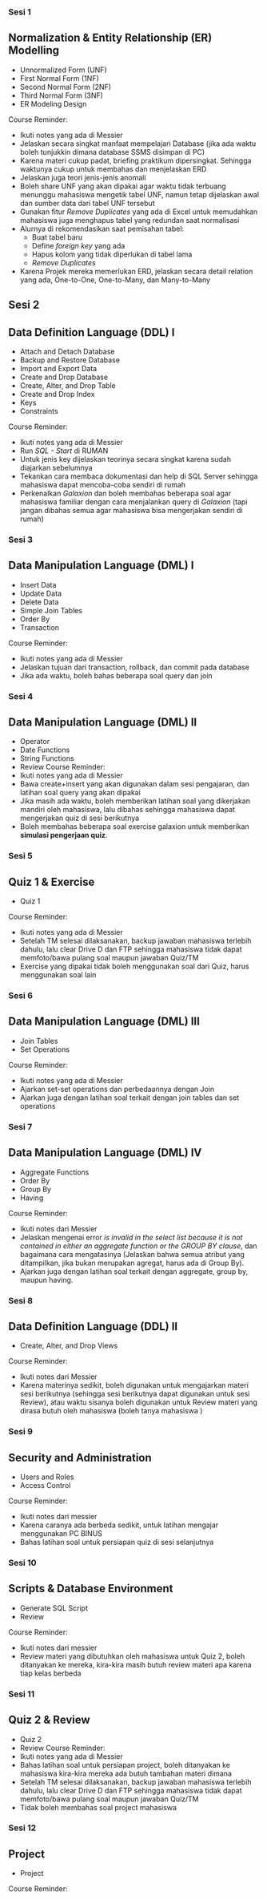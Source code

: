 ### Sesi 1
Normalization & Entity Relationship (ER) Modelling
---
- Unnormalized Form (UNF)
- First Normal Form (1NF)
- Second Normal Form (2NF)
- Third Normal Form (3NF)
- ER Modeling Design

Course Reminder:
- Ikuti notes yang ada di Messier
- Jelaskan secara singkat manfaat mempelajari Database (jika ada waktu boleh tunjukkin dimana database SSMS disimpan di PC)
- Karena materi cukup padat, briefing praktikum dipersingkat. Sehingga waktunya cukup untuk membahas dan menjelaskan ERD
- Jelaskan juga teori jenis-jenis anomali
- Boleh share UNF yang akan dipakai agar waktu tidak terbuang menunggu mahasiswa mengetik tabel UNF, namun tetap dijelaskan awal dan sumber data dari tabel UNF tersebut 
- Gunakan fitur *Remove Duplicates* yang ada di Excel untuk memudahkan mahasiswa juga menghapus tabel yang redundan saat normalisasi
- Alurnya di rekomendasikan saat pemisahan tabel: 
	- Buat tabel baru
	- Define *foreign key* yang ada
	- Hapus kolom yang tidak diperlukan di tabel lama
	- *Remove Duplicates*
- Karena Projek mereka memerlukan ERD, jelaskan secara detail relation yang ada, One-to-One, One-to-Many, dan Many-to-Many


## Sesi 2
Data Definition Language (DDL) I
---
- Attach and Detach Database
- Backup and Restore Database
- Import and Export Data
- Create and Drop Database
- Create, Alter, and Drop Table
- Create and Drop Index
- Keys
- Constraints

Course Reminder:
- Ikuti notes yang ada di Messier
- Run *SQL - Start* di RUMAN
- Untuk jenis key dijelaskan teorinya secara singkat karena sudah diajarkan sebelumnya
- Tekankan cara membaca dokumentasi dan help di SQL Server sehingga mahasiswa dapat mencoba-coba sendiri di rumah
- Perkenalkan *Galaxion* dan boleh membahas beberapa soal agar mahasiswa familiar dengan cara menjalankan query di *Galaxion* (tapi jangan dibahas semua agar mahasiswa bisa mengerjakan sendiri di rumah)


### Sesi 3
Data Manipulation Language (DML) I
---
- Insert Data
- Update Data
- Delete Data
- Simple Join Tables
- Order By
- Transaction

Course Reminder:
- Ikuti notes yang ada di Messier
- Jelaskan tujuan dari transaction, rollback, dan commit pada database
- Jika ada waktu, boleh bahas beberapa soal query dan join


### Sesi 4
Data Manipulation Language (DML) II
---
- Operator
- Date Functions
- String Functions
- Review
Course Reminder:
- Ikuti notes yang ada di Messier
- Bawa create+insert yang akan digunakan dalam sesi pengajaran, dan latihan soal query yang akan dipakai
- Jika masih ada waktu, boleh memberikan latihan soal yang dikerjakan mandiri oleh mahasiswa, lalu dibahas sehingga mahasiswa dapat mengerjakan quiz di sesi berikutnya
- Boleh membahas beberapa soal exercise galaxion untuk memberikan **simulasi pengerjaan quiz**.


### Sesi 5
Quiz 1 & Exercise
---
- Quiz 1

Course Reminder:
- Ikuti notes yang ada di Messier
- Setelah TM selesai dilaksanakan, backup jawaban mahasiswa terlebih dahulu, lalu clear Drive D dan FTP sehingga mahasiswa tidak dapat memfoto/bawa pulang soal maupun jawaban Quiz/TM
- Exercise yang dipakai tidak boleh menggunakan soal dari Quiz, harus menggunakan soal lain


### Sesi 6
Data Manipulation Language (DML) III
---
- Join Tables
- Set Operations

Course Reminder:
- Ikuti notes yang ada di Messier
- Ajarkan set-set operations dan perbedaannya dengan Join
- Ajarkan juga dengan latihan soal terkait dengan join tables dan set operations


### Sesi 7
Data Manipulation Language (DML) IV
---
- Aggregate Functions
- Order By
- Group By
- Having

Course Reminder:
- Ikuti notes dari Messier
- Jelaskan mengenai error *is invalid in the select list because it is not contained in either an aggregate function or the GROUP BY clause*, dan bagaimana cara mengatasinya (Jelaskan bahwa semua atribut yang ditampilkan, jika bukan merupakan agregat, harus ada di Group By).
- Ajarkan juga dengan latihan soal terkait dengan aggregate, group by, maupun having.


### Sesi 8
Data Definition Language (DDL) II
---
- Create, Alter, and Drop Views

Course Reminder:
- Ikuti notes dari Messier
- Karena materinya sedikit, boleh digunakan untuk mengajarkan materi sesi berikutnya (sehingga sesi berikutnya dapat digunakan untuk sesi Review), atau waktu sisanya boleh digunakan untuk Review materi yang dirasa butuh oleh mahasiswa (boleh tanya mahasiswa )


### Sesi 9
Security and Administration
---
- Users and Roles
- Access Control

Course Reminder:
- Ikuti notes dari messier
- Karena caranya ada berbeda sedikit, untuk latihan mengajar menggunakan PC BINUS
- Bahas latihan soal untuk persiapan quiz di sesi selanjutnya


### Sesi 10
Scripts & Database Environment
---
- Generate SQL Script
- Review

Course Reminder:
- Ikuti notes dari messier
- Review materi yang dibutuhkan oleh mahasiswa untuk Quiz 2, boleh ditanyakan ke mereka, kira-kira masih butuh review materi apa karena tiap kelas berbeda


### Sesi 11
Quiz 2 & Review
---
- Quiz 2
- Review
Course Reminder:
- Ikuti notes yang ada di Messier
- Bahas latihan soal untuk persiapan project, boleh ditanyakan ke mahasiswa kira-kira mereka ada butuh tambahan materi dimana
- Setelah TM selesai dilaksanakan, backup jawaban mahasiswa terlebih dahulu, lalu clear Drive D dan FTP sehingga mahasiswa tidak dapat memfoto/bawa pulang soal maupun jawaban Quiz/TM
- Tidak boleh membahas soal project mahasiswa

### Sesi 12 
Project
---
- Project

Course Reminder: